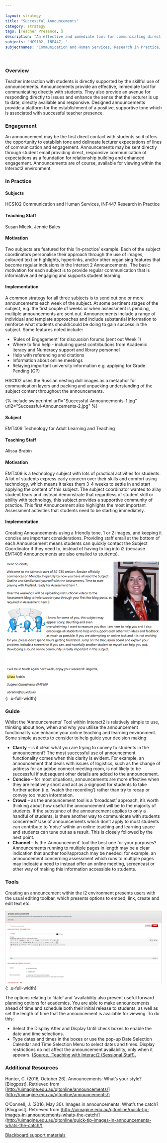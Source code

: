 ```yaml
---

layout: strategy
title: "Successful Announcements"
category: strategy
tags: [Teacher Presence, ]
description: "An effective and immediate tool for communicating directly with students."
subjects: "HCS102, INF447, "
subjectnames: "Communication and Human Services, Research in Practice, "

---
```


### Overview

Teacher interaction with students is directly supported by the skillful use of announcements. Announcements provide an effective, immediate tool for communicating directly with students. They also provide an avenue for responding directly to issues and enhance the sense that the lecturer is up to date, directly available and responsive. Designed announcements provide a platform for the establishment of a positive, supportive tone which is associated with successful teacher presence.

### Engagement

An announcement may be the first direct contact with students so it offers the opportunity to establish tone and delineate lecturer expectations of lines of communication and engagement. Announcements may be sent directly through student email providing direct, responsive communication of expectations as a foundation for relationship building and enhanced engagement. Announcements are of course, available for viewing within the Interact2 environment. 

### In Practice
<div class="u-release practice" >

<div class="practice-item">
<div class="practice-content" markdown="1">

#### Subjects

HCS102 Communication and Human Services, INF447 Research in Practice

#### Teaching Staff

Susan Mlcek, Jennie Bales

#### Motivation

Two subjects are featured for this ‘in-practice’ example. Each of the subject coordinators personalise their approach through the use of images, coloured text or highlights, hyperlinks, and/or other organising features that become regular inclusions in the Interact 2 Announcements. The basic motivation for each subject is to provide regular communication that is informative and engaging and supports student learning.

#### Implementation

A common strategy for all three subjects is to send out one or more announcements each week of the subject. At some pertinent stages of the subject, e.g. the first couple of weeks or when assessment is pending, multiple announcements are sent out. Announcements include a range of individual and template approaches and include substantial information to reinforce what students should/could be doing to gain success in the subject. Some features noted include:
- ‘Rules of Engagement’ for discussion forums (sent out Week 1)
- Where to find help - including guest contributions from Academic iteracy and Numeracy support and library personnel
- Help with referencing and citations
- Information about online meetings
- Relaying important university information e.g. applying for Grade Pending (GP)

HSC102 uses the Russian nesting doll images as a metaphor for communication layers and packing and unpacking understanding of the subject content throughout the announcements.

{% include swiper.html url1="Successful-Announcements-1.jpg" url2="Successful-Announcements-2.jpg" %}

</div>
</div>

<div class="practice-item">
<div class="practice-content" markdown="1">

#### Subject

EMT409 Technology for Adult Learning and Teaching

#### Teaching Staff

Alissa Brabin

#### Motivation

EMT409 is a technology subject with lots of practical activities for students. A lot of students express early concern over their skills and comfort using technology, which means it takes them 3-4 weeks to settle in and start applying the content of this subject. The subject coordinator wanted to allay student fears and instead demonstrate that regardless of student skill or ability with technology, this subject provides a supportive community of practice. This first Announcement also highlights the most important Assessment activities that students need to be starting immediately.

#### Implementation

Creating Announcements using a friendly tone, 1 or 2 images, and keeping it concise are important considerations. Providing staff email at the bottom of each Announcement means students can quickly contact the Subject Coordinator if they need to, instead of having to log into i2 (because EMT409 Announcements are also emailed to students).

![Screenshot of subject announcement](../images/practices/Successful-Announcements-3.png){: .u-full-width}

</div>
</div>
</div>

### Guide

Whilst the ‘Announcements’ Tool within Interact2 is relatively simple to use, thinking about how, when and why you utilise the announcement functionality can enhance your online teaching and learning environment. Some simple aspects to consider to help guide your decision making:

* **Clarity** – is it clear what you are trying to convey to students in the announcement? The most successful use of announcement functionality comes when this clarity is evident. For example, an announcement that deals with issues of logistics, such as the change of address for an adobe connect meeting room, is not likely to be successful if subsequent other details are added to the announcement.
* **Concise** – for most situations, announcements are more effective when they are relatively short and act as a signpost for students to take further action (i.e. ‘watch the recording’) rather than try to recap or convey too much information.
* **Crowd** – as the announcement tool is a ‘broadcast’ approach, it’s worth thinking about how useful the announcement will be to the majority of students. If the substance of the announcement applies to only a handful of students, is there another way to communicate with students concerned? Use of announcements which don’t apply to most students can contribute to ‘noise’ within an online teaching and learning space and students can tune out as a result. This is closely followed by the next point.
* **Channel** – Is the ‘Announcement’ tool the best one for your purposes? Announcements running to multiple pages in length may be a clear indication that another tool/approach may be needed; for example, an announcement concerning assessment which runs to multiple pages may indicate a need to instead offer an online meeting, screencast or other way of making this information accessible to students.

### Tools

Creating an announcement within the i2 environment presents users with the usual editing toolbar, which presents options to embed, link, create and edit text etc.

![Screenshot of Announcements tool](../images/practices/Successful-Announcements-4.png){: .u-full-width}

The options relating to ‘date’ and ‘availability also present useful forward planning options for academics. You are able to make announcements ahead of time and schedule both their initial release to students, as well as set the length of time that the announcement is available for viewing. To do this:

* Select the Display After and Display Until check boxes to enable the date and time selections.
* Type dates and times in the boxes or use the pop-up Date Selection Calendar and Time Selection Menu to select dates and times. Display restrictions do not affect the announcement availability, only when it appears. [(Source, ‘Teaching with Interact2 (Sessional Staff). ](https://interact2.csu.edu.au/webapps/blackboard/execute/displayLearningUnit?course_id=_10897_1&content_id=_454753_1)

### Additional Resources

<div class="apa-ref" markdown="1">

Hunter, C. (2016, October 26). Announcements: What’s your style? [Blogpost]. Retrieved from [http://uimagine.edu.au/qltonline/announcements/](http://uimagine.edu.au/qltonline/announcements/)

O’Connell, J. (2016, May 30). Images in announcements: What’s the catch? [Blogpost]. Retrieved from [http://uimagine.edu.au/qltonline/quick-tip-images-in-announcements-whats-the-catch/](http://uimagine.edu.au/qltonline/quick-tip-images-in-announcements-whats-the-catch/)

[Blackboard support materials](http://ondemand.blackboard.com/r91/movies/bb91_tools_creating_announcements.htm)

</div>
